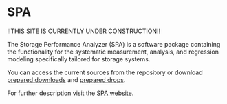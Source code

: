 SPA
===

!!THIS SITE IS CURRENTLY UNDER CONSTRUCTION!!

The Storage Performance Analyzer (SPA) is a software package containing the functionality for the systematic measurement, analysis, and regression modeling specifically tailored for storage systems. 

You can access the current sources from the repository or download <a href="https://sdqweb.ipd.kit.edu/eclipse/spa/releases/" target="_blank">prepared downloads</a> and <a href="https://sdqweb.ipd.kit.edu/eclipse/spa/drops/" target="_blank">prepared drops</a>.

For further description visit the <a href="http://storageperformanceanalyzer.github.io/SPA" target="_blank">SPA website</a>. 
